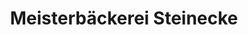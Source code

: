 ---
title: "Meisterbäckerei Steinecke"
url: /aschersleben/meisterbaeckerei-steinecke/
shop: Bäckerei
---